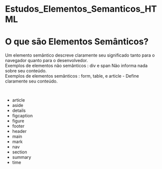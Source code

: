 # Estudos_Elementos_Semanticos_HTML
<h1>O que são Elementos Semânticos?</h1>
<p>
Um elemento semântico descreve claramente seu significado tanto para o navegador quanto para o desenvolvedor.
<br>
Exemplos de elementos não semânticos : div e span Não informa nada sobre seu conteúdo.
<br>
Exemplos de elementos semânticos : form, table, e article - Define claramente seu conteúdo.
</p>
<br>
<ul>
<li>article</li>
<li>aside</li>
<li>details</li>
<li>figcaption</li>
<li>figure</li>
<li>footer</li>
<li>header</li>
<li>main</li>
<li>mark</li>
<li>nav</li>
<li>section</li>
<li>summary</li>
<li>time</li>
</ul>
<br>


